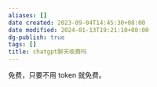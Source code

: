 ```yaml
---
aliases: []
date created: 2023-09-04T14:45:30+08:00
date modified: 2024-01-13T19:21:10+08:00
dg-publish: true
tags: []
title: chatgpt聊天收费吗
---
```


免费，只要不用 token 就免费。